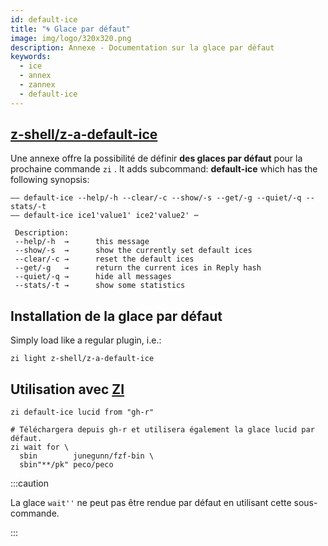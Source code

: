 ```yaml
---
id: default-ice
title: "🌀 Glace par défaut"
image: img/logo/320x320.png
description: Annexe - Documentation sur la glace par défaut
keywords:
  - ice
  - annex
  - zannex
  - default-ice
---
```


<!-- @format -->

## <i class="fa-brands fa-github"></i> [z-shell/z-a-default-ice][]

Une annexe offre la possibilité de définir **des glaces par défaut** pour la prochaine commande `zi` . It adds subcommand: **default-ice** which has the following synopsis:

```shell showLineNumbers
—— default-ice --help/-h --clear/-c --show/-s --get/-g --quiet/-q --stats/-t
—— default-ice ice1'value1' ice2'value2' ⋯

 Description:
 --help/-h  →      this message
 --show/-s  →      show the currently set default ices
 --clear/-c →      reset the default ices
 --get/-g   →      return the current ices in Reply hash
 --quiet/-q →      hide all messages
 --stats/-t →      show some statistics
```

## Installation de la glace par défaut

Simply load like a regular plugin, i.e.:

```shell
zi light z-shell/z-a-default-ice
```

## Utilisation avec [ZI][z-shell/zi]

```shell showLineNumbers
zi default-ice lucid from "gh-r"

# Téléchargera depuis gh-r et utilisera également la glace lucid par défaut.
zi wait for \
  sbin        junegunn/fzf-bin \
  sbin"**/pk" peco/peco
```

:::caution

La glace `wait''` ne peut pas être rendue par défaut en utilisant cette sous-commande.

:::

[z-shell/z-a-default-ice]: https://github.com/z-shell/z-a-default-ice
[z-shell/zi]: https://github.com/z-shell/zi
